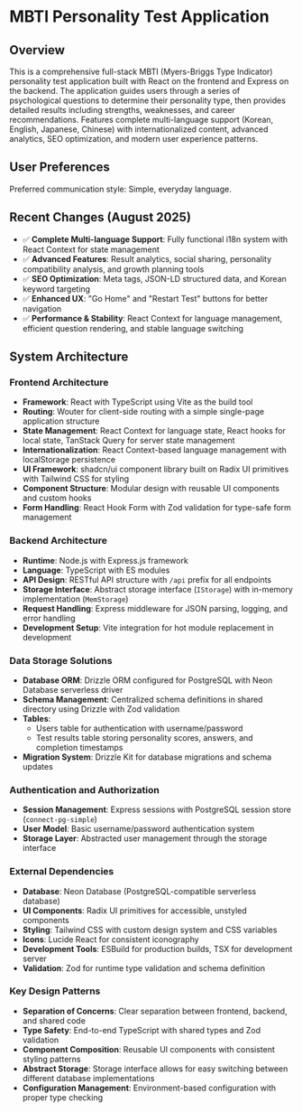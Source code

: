 # MBTI Personality Test Application

## Overview

This is a comprehensive full-stack MBTI (Myers-Briggs Type Indicator) personality test application built with React on the frontend and Express on the backend. The application guides users through a series of psychological questions to determine their personality type, then provides detailed results including strengths, weaknesses, and career recommendations. Features complete multi-language support (Korean, English, Japanese, Chinese) with internationalized content, advanced analytics, SEO optimization, and modern user experience patterns.

## User Preferences

Preferred communication style: Simple, everyday language.

## Recent Changes (August 2025)

- ✅ **Complete Multi-language Support**: Fully functional i18n system with React Context for state management
- ✅ **Advanced Features**: Result analytics, social sharing, personality compatibility analysis, and growth planning tools  
- ✅ **SEO Optimization**: Meta tags, JSON-LD structured data, and Korean keyword targeting
- ✅ **Enhanced UX**: "Go Home" and "Restart Test" buttons for better navigation
- ✅ **Performance & Stability**: React Context for language management, efficient question rendering, and stable language switching

## System Architecture

### Frontend Architecture
- **Framework**: React with TypeScript using Vite as the build tool
- **Routing**: Wouter for client-side routing with a simple single-page application structure
- **State Management**: React Context for language state, React hooks for local state, TanStack Query for server state management
- **Internationalization**: React Context-based language management with localStorage persistence
- **UI Framework**: shadcn/ui component library built on Radix UI primitives with Tailwind CSS for styling
- **Component Structure**: Modular design with reusable UI components and custom hooks
- **Form Handling**: React Hook Form with Zod validation for type-safe form management

### Backend Architecture
- **Runtime**: Node.js with Express.js framework
- **Language**: TypeScript with ES modules
- **API Design**: RESTful API structure with `/api` prefix for all endpoints
- **Storage Interface**: Abstract storage interface (`IStorage`) with in-memory implementation (`MemStorage`)
- **Request Handling**: Express middleware for JSON parsing, logging, and error handling
- **Development Setup**: Vite integration for hot module replacement in development

### Data Storage Solutions
- **Database ORM**: Drizzle ORM configured for PostgreSQL with Neon Database serverless driver
- **Schema Management**: Centralized schema definitions in shared directory using Drizzle with Zod validation
- **Tables**: 
  - Users table for authentication with username/password
  - Test results table storing personality scores, answers, and completion timestamps
- **Migration System**: Drizzle Kit for database migrations and schema updates

### Authentication and Authorization
- **Session Management**: Express sessions with PostgreSQL session store (`connect-pg-simple`)
- **User Model**: Basic username/password authentication system
- **Storage Layer**: Abstracted user management through the storage interface

### External Dependencies
- **Database**: Neon Database (PostgreSQL-compatible serverless database)
- **UI Components**: Radix UI primitives for accessible, unstyled components
- **Styling**: Tailwind CSS with custom design system and CSS variables
- **Icons**: Lucide React for consistent iconography
- **Development Tools**: ESBuild for production builds, TSX for development server
- **Validation**: Zod for runtime type validation and schema definition

### Key Design Patterns
- **Separation of Concerns**: Clear separation between frontend, backend, and shared code
- **Type Safety**: End-to-end TypeScript with shared types and Zod validation
- **Component Composition**: Reusable UI components with consistent styling patterns
- **Abstract Storage**: Storage interface allows for easy switching between different database implementations
- **Configuration Management**: Environment-based configuration with proper type checking